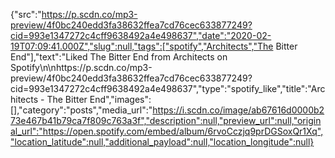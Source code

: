 {"src":"https://p.scdn.co/mp3-preview/4f0bc240edd3fa38632ffea7cd76cec633877249?cid=993e1347272c4cff9638492a4e498637","date":"2020-02-19T07:09:41.000Z","slug":null,"tags":["spotify","Architects","The Bitter End"],"text":"Liked The Bitter End from Architects on Spotify\n\nhttps://p.scdn.co/mp3-preview/4f0bc240edd3fa38632ffea7cd76cec633877249?cid=993e1347272c4cff9638492a4e498637","type":"spotify_like","title":"Architects - The Bitter End","images":[],"category":"posts","media_url":"https://i.scdn.co/image/ab67616d0000b273e467b41b79ca7f809c763a3f","description":null,"preview_url":null,"original_url":"https://open.spotify.com/embed/album/6rvoCczjq9prDGSoxQr1Xq","location_latitude":null,"additional_payload":null,"location_longitude":null}